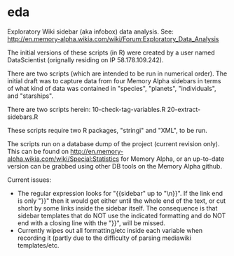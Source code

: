 # eda
Exploratory Wiki sidebar (aka infobox) data analysis. See: http://en.memory-alpha.wikia.com/wiki/Forum:Exploratory_Data_Analysis

The initial versions of these scripts (in R) were created by a user named DataScientist (orignally residing on IP 58.178.109.242).

There are two scripts (which are intended to be run in numerical order). The initial draft was to capture data from four Memory Alpha sidebars in terms of what kind of data was contained in "species", "planets", "individuals", and "starships".

There are two scripts herein:
  10-check-tag-variables.R
  20-extract-sidebars.R
  
These scripts require two R packages, "stringi" and "XML", to be run.

The scripts run on a database dump of the project (current revision only). This can be found on http://en.memory-alpha.wikia.com/wiki/Special:Statistics for Memory Alpha, or an up-to-date version can be grabbed using other DB tools on the Memory Alpha github.

Current issues:
* The regular expression looks for "{{sidebar" up to "\n}}". If the link end is only "}}" then it would get either until the whole end of the text, or cut short by some links inside the sidebar itself. The consequence is that sidebar templates that do NOT use the indicated formatting and do NOT end with a closing line with the "}}", will be missed.
* Currently wipes out all formatting/etc inside each variable when recording it (partly due to the difficulty of parsing mediawiki templates/etc.
